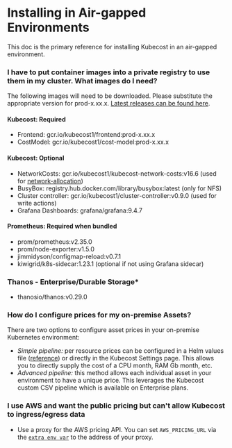 # Installing in Air-gapped Environments

This doc is the primary reference for installing Kubecost in an air-gapped environment.

### I have to put container images into a private registry to use them in my cluster. What images do I need?

The following images will need to be downloaded. Please substitute the appropriate version for prod-x.xx.x. [Latest releases can be found here](https://github.com/kubecost/cost-analyzer-helm-chart/releases).

#### Kubecost: Required

* Frontend: gcr.io/kubecost1/frontend:prod-x.xx.x
* CostModel: gcr.io/kubecost1/cost-model:prod-x.xx.x

#### Kubecost: Optional


* NetworkCosts: gcr.io/kubecost1/kubecost-network-costs:v16.6 (used for [network-allocation](network-allocation.md))
* BusyBox: registry.hub.docker.com/library/busybox:latest (only for NFS)
* Cluster controller: gcr.io/kubecost1/cluster-controller:v0.9.0 (used for write actions)
* Grafana Dashboards: grafana/grafana:9.4.7

#### Prometheus: Required when bundled

* prom/prometheus:v2.35.0
* prom/node-exporter:v1.5.0
* jimmidyson/configmap-reload:v0.7.1
* kiwigrid/k8s-sidecar:1.23.1 (optional if not using Grafana sidecar)

### Thanos - Enterprise/Durable Storage\*

* thanosio/thanos:v0.29.0

### How do I configure prices for my on-premise Assets?

There are two options to configure asset prices in your on-premise Kubernetes environment:

* _Simple pipeline:_ per resource prices can be configured in a Helm values file ([reference](https://github.com/kubecost/cost-analyzer-helm-chart/blob/6c0975614b4a6854be602d1a6f9506ce8b80abdc/cost-analyzer/values.yaml#L559-L570)) or directly in the Kubecost Settings page. This allows you to directly supply the cost of a CPU month, RAM Gb month, etc.
* _Advanced pipeline:_ this method allows each individual asset in your environment to have a unique price. This leverages the Kubecost custom CSV pipeline which is available on Enterprise plans.

### I use AWS and want the public pricing but can't allow Kubecost to ingress/egress data

* Use a proxy for the AWS pricing API. You can set `AWS_PRICING_URL` via the [`extra env var`](https://github.com/kubecost/cost-analyzer-helm-chart/blob/v1.98/cost-analyzer/values.yaml#L304) to the address of your proxy.

